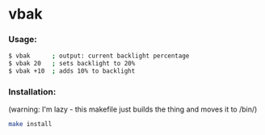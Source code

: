 # vbak

### Usage:
```sh
$ vbak      ; output: current backlight percentage
$ vbak 20   ; sets backlight to 20%
$ vbak +10  ; adds 10% to backlight
```

### Installation:
(warning: I'm lazy - this makefile just builds the thing and moves it to /bin/)
```sh
make install
```
